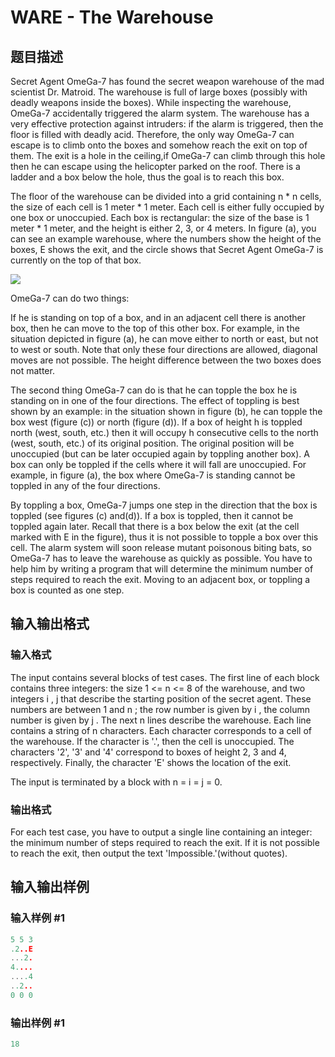 # WARE - The Warehouse

## 题目描述

Secret Agent OmeGa-7 has found the secret weapon warehouse of the mad scientist Dr. Matroid. The warehouse is full of large boxes (possibly with deadly weapons inside the boxes). While inspecting the warehouse, OmeGa-7 accidentally triggered the alarm system. The warehouse has a very effective protection against intruders: if the alarm is triggered, then the floor is filled with deadly acid. Therefore, the only way OmeGa-7 can escape is to climb onto the boxes and somehow reach the exit on top of them. The exit is a hole in the ceiling,if OmeGa-7 can climb through this hole then he can escape using the helicopter parked on the roof. There is a ladder and a box below the hole, thus the goal is to reach this box.

The floor of the warehouse can be divided into a grid containing n \* n cells, the size of each cell is 1 meter \* 1 meter. Each cell is either fully occupied by one box or unoccupied. Each box is rectangular: the size of the base is 1 meter \* 1 meter, and the height is either 2, 3, or 4 meters. In figure (a), you can see an example warehouse, where the numbers show the height of the boxes, E shows the exit, and the circle shows that Secret Agent OmeGa-7 is currently on the top of that box.

![](https://cdn.luogu.com.cn/upload/vjudge_pic/SP2882/46c8eface8aff6bd040f1631c70a49cc91428f9f.png)

OmeGa-7 can do two things:

If he is standing on top of a box, and in an adjacent cell there is another box, then he can move to the top of this other box. For example, in the situation depicted in figure (a), he can move either to north or east, but not to west or south. Note that only these four directions are allowed, diagonal moves are not possible. The height difference between the two boxes does not matter.

The second thing OmeGa-7 can do is that he can topple the box he is standing on in one of the four directions. The effect of toppling is best shown by an example: in the situation shown in figure (b), he can topple the box west (figure (c)) or north (figure (d)). If a box of height h is toppled north (west, south, etc.) then it will occupy h consecutive cells to the north (west, south, etc.) of its original position. The original position will be unoccupied (but can be later occupied again by toppling another box). A box can only be toppled if the cells where it will fall are unoccupied. For example, in figure (a), the box where OmeGa-7 is standing cannot be toppled in any of the four directions.

By toppling a box, OmeGa-7 jumps one step in the direction that the box is toppled (see figures (c) and(d)). If a box is toppled, then it cannot be toppled again later. Recall that there is a box below the exit (at the cell marked with E in the figure), thus it is not possible to topple a box over this cell. The alarm system will soon release mutant poisonous biting bats, so OmeGa-7 has to leave the warehouse as quickly as possible. You have to help him by writing a program that will determine the minimum number of steps required to reach the exit. Moving to an adjacent box, or toppling a box is counted as one step.

## 输入输出格式

### 输入格式

The input contains several blocks of test cases. The first line of each block contains three integers: the size 1 <= n <= 8 of the warehouse, and two integers i , j that describe the starting position of the secret agent. These numbers are between 1 and n ; the row number is given by i , the column number is given by j . The next n lines describe the warehouse. Each line contains a string of n characters. Each character corresponds to a cell of the warehouse. If the character is '.', then the cell is unoccupied. The characters '2', '3' and '4' correspond to boxes of height 2, 3 and 4, respectively. Finally, the character 'E' shows the location of the exit.

The input is terminated by a block with n = i = j = 0.

### 输出格式

For each test case, you have to output a single line containing an integer: the minimum number of steps required to reach the exit. If it is not possible to reach the exit, then output the text 'Impossible.'(without quotes).

## 输入输出样例

### 输入样例 #1

```cpp
5 5 3
.2..E
...2.
4....
....4
..2..
0 0 0
```


### 输出样例 #1

```cpp
18
```



